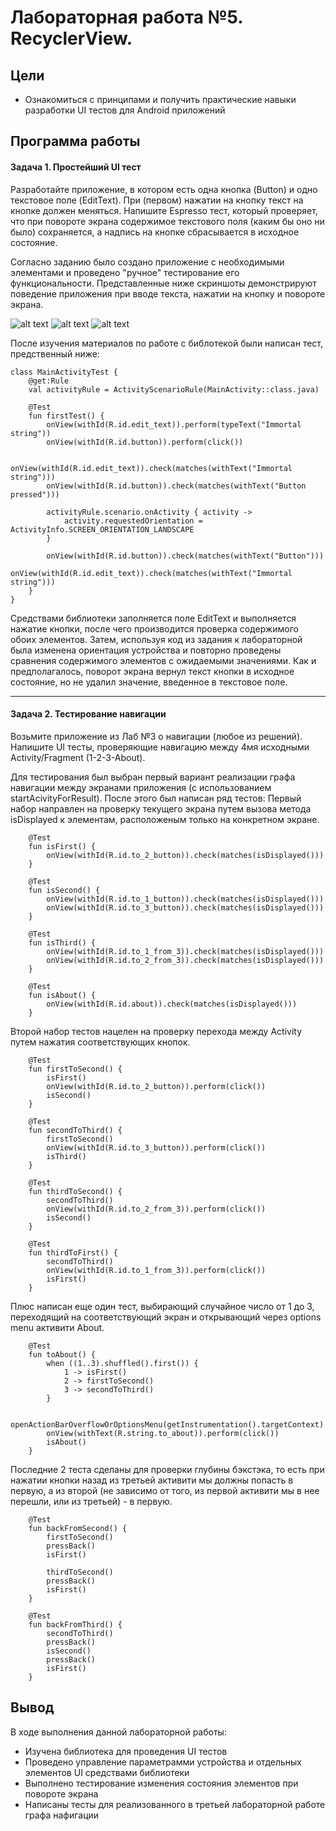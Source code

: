# Лабораторная работа №5. RecyclerView.
## Цели
  - Ознакомиться с принципами и получить практические навыки разработки UI тестов для Android приложений
## Программа работы
#### Задача 1. Простейший UI тест
Разработайте приложение, в котором есть одна кнопка (Button) и одно текстовое поле (EditText). При (первом) нажатии на кнопку текст на кнопке должен меняться. Напишите Espresso тест, который проверяет, что при повороте экрана содержимое текстового поля (каким бы оно ни было) сохраняется, а надпись на кнопке сбрасывается в исходное состояние.

Согласно заданию было создано приложение с необходимыми элементами и проведено "ручное" тестирование его функциональности. Представленные ниже скриншоты демонстрируют поведение приложения при вводе текста, нажатии на кнопку и повороте экрана.

![alt text](1.png)
![alt text](2.png)
![alt text](3.png)

После изучения материалов по работе с библотекой были написан тест, предственный ниже:

```
class MainActivityTest {
    @get:Rule
    val activityRule = ActivityScenarioRule(MainActivity::class.java)

    @Test
    fun firstTest() {
        onView(withId(R.id.edit_text)).perform(typeText("Immortal string"))
        onView(withId(R.id.button)).perform(click())

        onView(withId(R.id.edit_text)).check(matches(withText("Immortal string")))
        onView(withId(R.id.button)).check(matches(withText("Button pressed")))

        activityRule.scenario.onActivity { activity ->
            activity.requestedOrientation = ActivityInfo.SCREEN_ORIENTATION_LANDSCAPE
        }

        onView(withId(R.id.button)).check(matches(withText("Button")))
        onView(withId(R.id.edit_text)).check(matches(withText("Immortal string")))
    }
}
```

Средствами библиотеки заполняется поле EditText и выполняется нажатие кнопки, после чего производится проверка содержимого обоих элементов. Затем, используя код из задания к лабораторной была изменена ориентация устройства и повторно проведены сравнения содержимого элементов с ожидаемыми значениями. Как и предполагалось, поворот экрана вернул текст кнопки в исходное состояние, но не удалил значение, введенное в текстовое поле. 

___

#### Задача 2. Тестирование навигации
Возьмите приложение из Лаб №3 о навигации (любое из решений). Напишите UI тесты, проверяющие навигацию между 4мя исходными Activity/Fragment (1-2-3-About). 

Для тестирования был выбран первый вариант реализации графа навигации между экранами приложения (с использованием startAcivityForResult). После этого был написан ряд тестов:
Первый набор направлен на проверку текущего экрана путем вызова метода isDisplayed к элементам, расположеным только на конкретном экране.
```
    @Test
    fun isFirst() {
        onView(withId(R.id.to_2_button)).check(matches(isDisplayed()))
    }

    @Test
    fun isSecond() {
        onView(withId(R.id.to_1_button)).check(matches(isDisplayed()))
        onView(withId(R.id.to_3_button)).check(matches(isDisplayed()))
    }

    @Test
    fun isThird() {
        onView(withId(R.id.to_1_from_3)).check(matches(isDisplayed()))
        onView(withId(R.id.to_2_from_3)).check(matches(isDisplayed()))
    }

    @Test
    fun isAbout() {
        onView(withId(R.id.about)).check(matches(isDisplayed()))
    }
```

Второй набор тестов нацелен на проверку перехода между Activity путем нажатия соответствующих кнопок.
```
    @Test
    fun firstToSecond() {
        isFirst()
        onView(withId(R.id.to_2_button)).perform(click())
        isSecond()
    }

    @Test
    fun secondToThird() {
        firstToSecond()
        onView(withId(R.id.to_3_button)).perform(click())
        isThird()
    }

    @Test
    fun thirdToSecond() {
        secondToThird()
        onView(withId(R.id.to_2_from_3)).perform(click())
        isSecond()
    }

    @Test
    fun thirdToFirst() {
        secondToThird()
        onView(withId(R.id.to_1_from_3)).perform(click())
        isFirst()
    }

```

Плюс написан еще один тест, выбирающий случайное число от 1 до 3, переходящий на соответствующий экран и открывающий через options menu активити About.
```
    @Test
    fun toAbout() {
        when ((1..3).shuffled().first()) {
            1 -> isFirst()
            2 -> firstToSecond()
            3 -> secondToThird()
        }

        openActionBarOverflowOrOptionsMenu(getInstrumentation().targetContext)
        onView(withText(R.string.to_about)).perform(click())
        isAbout()
    }
```

Последние 2 теста сделаны для проверки глубины бэкстэка, то есть при нажатии кнопки назад из третьей активити мы должны попасть в первую, а из второй (не зависимо от того, из первой активити мы в нее перешли, или из третьей) - в первую.
```
    @Test
    fun backFromSecond() {
        firstToSecond()
        pressBack()
        isFirst()
        
        thirdToSecond()
        pressBack()
        isFirst()
    }

    @Test
    fun backFromThird() {
        secondToThird()
        pressBack()
        isSecond()
        pressBack()
        isFirst()
    }
```

## Вывод
В ходе выполнения данной лабораторной работы:
   - Изучена библиотека для проведения UI тестов
   - Проведено управление параметрамми устройства и отдельных элементов UI средствами библиотеки
   - Выполнено тестирование изменения состояния элементов при повороте экрана
   - Написаны тесты для реализованного в третьей лабораторной работе графа нафигации
